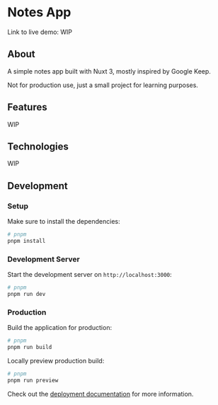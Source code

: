 # Notes App

Link to live demo: WIP

## About

A simple notes app built with Nuxt 3, mostly inspired by Google Keep. 

Not for production use, just a small project for learning purposes.

## Features
WIP

## Technologies
WIP

## Development

### Setup

Make sure to install the dependencies:

```bash
# pnpm
pnpm install
```

### Development Server

Start the development server on `http://localhost:3000`:

```bash
# pnpm
pnpm run dev
```

### Production

Build the application for production:

```bash
# pnpm
pnpm run build
```

Locally preview production build:

```bash
# pnpm
pnpm run preview
```

Check out the [deployment documentation](https://nuxt.com/docs/getting-started/deployment) for more information.
